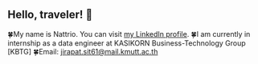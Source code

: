 ## Hello, traveler! 🍂
🍀My name is Nattrio. You can visit [my LinkedIn profile](https://www.linkedin.com/in/jirapat-klaokliang-7272141a4/).
🍀I am currently in internship as a data engineer at KASIKORN Business-Technology Group [KBTG]
🍀Email: jirapat.sit61@mail.kmutt.ac.th
